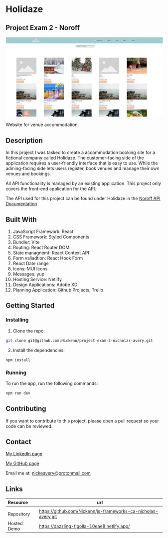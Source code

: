 # Holidaze

## Project Exam 2 - Noroff

![Screenshot](/public/holidaze-screenshot.jpg)

Website for venue accommodation.

## Description

In this project I was tasked to create a accommodation booking site for a fictional company called Holidaze. The customer-facing side of the application requires a user-friendly interface that is easy to use. While the adming-facing side lets users register, book venues and manage their own venues and bookings. 

All API functionality is managed by an existing application. This project only covers the front-end application for the API.

The API used for this project can be found under Holidaze in the <a href="https://docs.noroff.dev/" target="_blank">Noroff API Documentation</a>

## Built With

1. JavaScript Framework: React
2. CSS Framework: Styled Components
3. Bundler: Vite
4. Routing: React Router DOM
5. State managnemt: React Context API
6. Form valiadtion: React Hook Form
7. React Date range
8. Icons: MUI Icons
9. Messages: yup
10. Hosting Service: Netlify
11. Design Applications: Adobe XD
12. Planning Application: Github Projects, Trello

## Getting Started

### Installing

1. Clone the repo:

```bash
git clone git@github.com:Nickenn/project-exam-2-nicholas-avery.git
```

2. Install the dependencies:

```
npm install
```

### Running

To run the app, run the following commands:

```bash
npm run dev
```

## Contributing

If you want to contribute to this project, please open a pull request so your code can be reviewed.

## Contact

[My LinkedIn page](https://www.linkedin.com/in/nicholas-avery-85415024a/)

[My GitHub page](https://github.com/Nickenn)

Email me at: nickeavery@protonmail.com

## Links

| Resource    | url                                                            |
| :---------- | -------------------------------------------------------------- |
|             |
| Repository  | https://github.com/Nickenn/js-frameworks-ca-nicholas-avery.git |
| Hosted Demo | https://dazzling-figolla-10eae8.netlify.app/                   |
